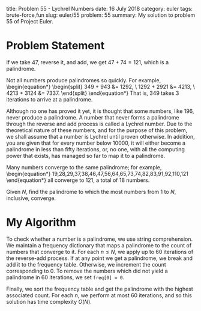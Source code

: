 title: Problem 55 - Lychrel Numbers
date: 16 July 2018
category: euler
tags: brute-force,fun
slug: euler/55
problem: 55
summary: My solution to problem 55 of Project Euler.

# Problem Statement

If we take 47, reverse it, and add, we get $47 + 74 = 121$, which is a palindrome.

Not all numbers produce palindromes so quickly.
For example,
\begin{equation*}
	\begin{split}
		349 + 943 &= 1292, \\
		1292 + 2921 &= 4213, \\
		4213 + 3124 &= 7337.
	\end{split}
\end{equation*}
That is, 349 takes 3 iterations to arrive at a palindrome.

Although no one has proved it yet, it is thought that some numbers, like 196, never produce a palindrome.
A number that never forms a palindrome through the reverse and add process is called a Lychrel number.
Due to the theoretical nature of these numbers, and for the purpose of this problem, we shall assume that a number is Lychrel until proven otherwise.
In addition, you are given that for every number below 10000, it will either become a palindrome in less than fifty iterations, or, no one, with all the computing power that exists, has managed so far to map it to a palindrome.

Many numbers converge to the same palindrome; for example,
\begin{equation*}
	19,28,29,37,38,46,47,56,64,65,73,74,82,83,91,92,110,121
\end{equation*}
all converge to 121, a total of 18 numbers.

Given $N$, find the palindrome to which the most numbers from 1 to $N$, inclusive, converge.

# My Algorithm

To check whether a number is a palindrome, we use string comprehension.
We maintain a frequency dictionary that maps a palindrome to the count of numbers that converge to it.
For each $n \le N$, we apply up to 60 iterations of the reverse-add process.
If at any point we get a palindrome, we break and add it to the frequency table.
Otherwise, we increment the count corresponding to 0.
To remove the numbers which did not yield a palindrome in 60 iterations, we set `freq[0] = 0`.

Finally, we sort the frequency table and get the palindrome with the highest associated count.
For each $n$, we perform at most 60 iterations, and so this solution has time complexity $O(N)$.